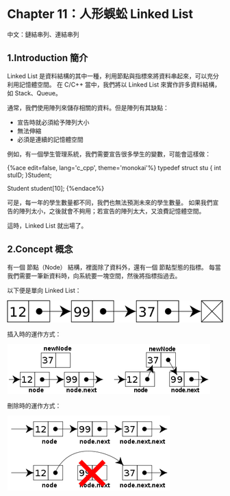 # Chapter 11：人形蜈蚣 Linked List

中文：鏈結串列、連結串列

## 1.Introduction 簡介

Linked List 是資料結構的其中一種，利用節點與指標來將資料串起來，可以充分利用記憶體空間。
在 C/C++ 當中，我們將以 Linked List 來實作許多資料結構，如 Stack、Queue。

通常，我們使用陣列來儲存相關的資料。但是陣列有其缺點：

* 宣告時就必須給予陣列大小
* 無法伸縮
* 必須是連續的記憶體空間

例如，有一個學生管理系統，我們需要宣告很多學生的變數，可能會這樣做：

{%ace edit=false, lang='c_cpp', theme='monokai'%}
typedef struct stu {
	int stuID;
}Student;

Student student[10];
{%endace%}

可是，每一年的學生數量都不同，我們也無法預測未來的學生數量。
如果我們宣告的陣列太小，之後就會不夠用；若宣告的陣列太大，又浪費記憶體空間。

這時，Linked List 就出場了。


## 2.Concept 概念

有一個 節點（Node） 結構，裡面除了資料外，還有一個 節點型態的指標。
每當我們需要一筆新資料時，向系統要一塊空間，然後將指標指過去。

以下便是單向 Linked List：  

![Singly-linked-list.png](img/Singly-linked-list.png)

插入時的運作方式：  

![linked-list-insert.png](img/linked-list-insert.png)

刪除時的運作方式：  

![linked-list-del.png](img/linked-list-del.png)